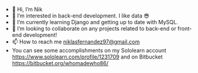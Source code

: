 - 👋 Hi, I’m Nik
- 👀 I’m interested in back-end development. I like data 😎
- 🌱 I’m currently learning Django and getting up to date with MySQL.
- 💞️ I’m looking to collaborate on any projects related to back-end or front-end development!
- 📫 How to reach me niklasfernandez97@gmail.com
- You can see some accomplishments on my Sololearn account https://www.sololearn.com/profile/1231709 and on Bitbucket https://bitbucket.org/whomadewho86/

<!---
tobymac208/tobymac208 is a ✨ special ✨ repository because its `README.md` (this file) appears on your GitHub profile.
You can click the Preview link to take a look at your changes.
--->
